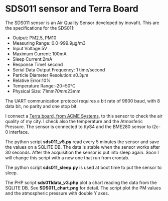 # SDS011 sensor and Terra Board

The SDS011 sensor is an Air Quality Sensor developed by inovafit.
This are the specifications for the SDS011:

  * Output: PM2.5, PM10 
  * Measuring Range: 0.0-999.9μg/m3 
  * Input Voltage:5V 
  * Maximum Current: 100mA 
  * Sleep Current:2mA 
  * Response Time1 second 
  * Serial Data Output Frequency: 1 time/second 
  * Particle Diameter Resolution:≤0.3μm 
  * Relative Error:10% 
  * Temperature Range:-20~50°C 
  * Physical Size: 71mm*70mm*23mm 

The UART communication protocol requires a bit rate of 9600 baud, with 8 data bit, no parity and one stop bit.

I connect a [Terra board, from ACME Systems,](https://acmesystems.it/terra)
 to this sensor to check the air quality of my city. I check also the temperature and the Atmosferic Pressure. The sensor is connected to ttyS4 and the BME280 sensor to i2c-0 interface.

The python script **sds011_v5.py** read every 5 minutes the sensor and save the values on a SQLITE DB. The data is stable when the sensor works after 30 seconds. After the acquisition the sensor is put into sleep again. Soon I will change this script with a new one that run from crontab.

The python script **sds011_sleep.py** is used at boot time to put the sensor to sleep.

The PHP script **sds011data_v3.php** plot a chart reading the data from the SQLITE DB. See **SDS011_chart.png** for detail. The script plot the PM values and the atmospheric pressure with double Y axes.

